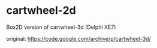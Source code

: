 # cartwheel-2d

Box2D version of cartwheel-3d (Delphi XE7)

original:
https://code.google.com/archive/p/cartwheel-3d/
